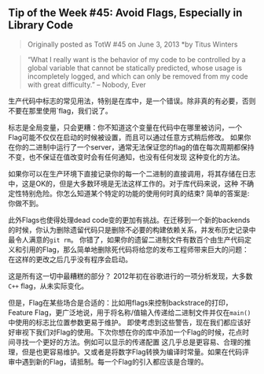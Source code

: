 ## Tip of the Week #45: Avoid Flags, Especially in Library Code

> Originally posted as TotW #45 on June 3, 2013
> *by Titus Winters

> “What I really want is the behavior of my code to be controlled by a global variable that cannot be statically predicted,
> whose usage is incompletely logged, and which can only be removed from my code with great difficulty.” – Nobody, Ever

生产代码中标志的常见用法，特别是在库中，是一个错误。除非真的有必要，否则不要在那里使用`flag，我们说了。

标志是全局变量，只会更糟：你不知道这个变量在代码中在哪里被访问，一个Flag可能不仅仅在启动的时候被设置，而且可以通过任意方式稍后修改。
如果你在你的二进制中运行了一个server，通常无法保证您的flag的值在每次周期都保持不变，也不保证在值改变时会有任何通知，也没有任何发现
这种变化的方法。

如果你可以在生产环境下直接记录你的每一个二进制的直接调用，将其存储在日志中，这是OK的，但是大多数环境是无法这样工作的。对于库代码来说，这种
不确定性特别危险。你怎么知道某个特定的功能的使用何时真的结束? 简单的答案是: 你做不到。

此外Flags也使得处理dead code变的更加有挑战。在迁移到一个新的backends的时候，你认为删除遗留代码只是删除不必要的构建依赖关系，并发布历史记录中最令人满意的`git rm`。
你错了，如果你的遗留二进制文件有数百个由生产代码定义和引用的Flag，那么简单地删除死代码将给您的发布工程师带来巨大的问题：在这样的更改之后几乎没有程序会启动。

这是所有这一切中最糟糕的部分？ 2012年初在谷歌进行的一项分析发现，大多数`C++` flag，从未实际变化。

但是，Flag在某些场合是合适的：比如用flags来控制backstrace的打印，Feature Flag，更广泛地说，用于将名称/值输入传递给二进制文件并仅在`main()`中使用的标志比位置参数更易于维护。
即使考虑到这些警告，现在我们都应该好好审视下我们对Flag的使用。下次你想在你的库中添加一个Flag的时候，花点时间寻找一个更好的方法。例如可以显示的传递配置
这几乎总是更容易、合理的推理，但是也更容易维护。又或者是将数字Flag转换为编译时常量。如果在代码评审中遇到新的Flag，请抵制。每一个Flag的引入都应该是合理的。

